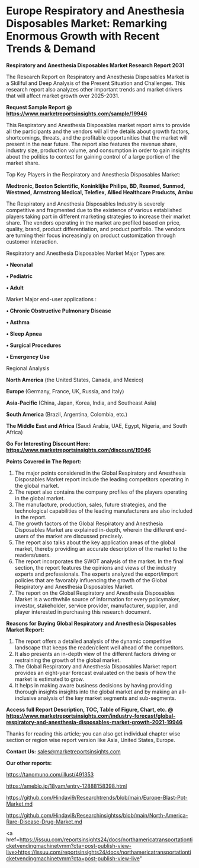# Europe Respiratory and Anesthesia Disposables Market: Remarking Enormous Growth with Recent Trends & Demand

<strong>Respiratory and Anesthesia Disposables Market Research Report 2031</strong>

The Research Report on Respiratory and Anesthesia Disposables Market is a Skillful and Deep Analysis of the Present Situation and Challenges. This research report also analyzes other important trends and market drivers that will affect market growth over 2025-2031.

<strong>Request Sample Report @ <a href=https://www.marketreportsinsights.com/sample/19946>https://www.marketreportsinsights.com/sample/19946</a></strong>

This Respiratory and Anesthesia Disposables market report aims to provide all the participants and the vendors will all the details about growth factors, shortcomings, threats, and the profitable opportunities that the market will present in the near future. The report also features the revenue share, industry size, production volume, and consumption in order to gain insights about the politics to contest for gaining control of a large portion of the market share.

Top Key Players in the Respiratory and Anesthesia Disposables Market:

<strong>Medtronic, Boston Scientific, Koninklijke Philips, BD, Resmed, Sunmed, Westmed, Armstrong Medical, Teleflex, Allied Healthcare Products, Ambu</strong>

The Respiratory and Anesthesia Disposables Industry is severely competitive and fragmented due to the existence of various established players taking part in different marketing strategies to increase their market share. The vendors operating in the market are profiled based on price, quality, brand, product differentiation, and product portfolio. The vendors are turning their focus increasingly on product customization through customer interaction.

Respiratory and Anesthesia Disposables Market Major Types are:

<strong>• Neonatal

• Pediatric

• Adult</strong>

Market Major end-user applications :

<strong>• Chronic Obstructive Pulmonary Disease

• Asthma

• Sleep Apnea

• Surgical Procedures

• Emergency Use</strong>

Regional Analysis

</u><strong><b>North America</b></strong> (the United States, Canada, and Mexico)

<strong><b>Europe </b></strong>(Germany, France, UK, Russia, and Italy)

<strong><b>Asia-Pacific</b></strong> (China, Japan, Korea, India, and Southeast Asia)

<strong><b>South America</b></strong> (Brazil, Argentina, Colombia, etc.)

<strong><b>The Middle East and Africa</b></strong> (Saudi Arabia, UAE, Egypt, Nigeria, and South Africa)

<strong>Go For Interesting Discount Here: <a href=https://www.marketreportsinsights.com/discount/19946>https://www.marketreportsinsights.com/discount/19946</a></strong>

<strong>Points Covered in The Report:</strong>
<ol>
  <li>The major points considered in the Global Respiratory and Anesthesia Disposables Market report include the leading competitors operating in the global market.</li>
  <li>The report also contains the company profiles of the players operating in the global market.</li>
  <li>The manufacture, production, sales, future strategies, and the technological capabilities of the leading manufacturers are also included in the report.</li>
  <li>The growth factors of the Global Respiratory and Anesthesia Disposables Market are explained in-depth, wherein the different end-users of the market are discussed precisely.</li>
  <li>The report also talks about the key application areas of the global market, thereby providing an accurate description of the market to the readers/users.</li>
  <li>The report incorporates the SWOT analysis of the market. In the final section, the report features the opinions and views of the industry experts and professionals. The experts analyzed the export/import policies that are favorably influencing the growth of the Global Respiratory and Anesthesia Disposables Market.</li>
  <li>The report on the Global Respiratory and Anesthesia Disposables Market is a worthwhile source of information for every policymaker, investor, stakeholder, service provider, manufacturer, supplier, and player interested in purchasing this research document.</li>
</ol>
<strong>Reasons for Buying Global Respiratory and Anesthesia Disposables Market Report:</strong>

<ol>
  <li>The report offers a detailed analysis of the dynamic competitive landscape that keeps the reader/client well ahead of the competitors.</li>
  <li>It also presents an in-depth view of the different factors driving or restraining the growth of the global market.</li>
  <li>The Global Respiratory and Anesthesia Disposables Market report provides an eight-year forecast evaluated on the basis of how the market is estimated to grow.</li>
  <li>It helps in making aware business decisions by having providing thorough insights insights into the global market and by making an all-inclusive analysis of the key market segments and sub-segments.</li>
</ol>
<strong>Access full Report Description, TOC, Table of Figure, Chart, etc. @ <a href=https://www.marketreportsinsights.com/industry-forecast/global-respiratory-and-anesthesia-disposables-market-growth-2021-19946>https://www.marketreportsinsights.com/industry-forecast/global-respiratory-and-anesthesia-disposables-market-growth-2021-19946</a></strong>


Thanks for reading this article; you can also get individual chapter wise section or region wise report version like Asia, United States, Europe.

<strong>Contact Us:</strong>
sales@marketreportsinsights.com

<strong>Our other reports:</strong>

<a href=https://tanomuno.com/illust/491353>https://tanomuno.com/illust/491353</a>

<a href=https://ameblo.jp/18yam/entry-12888158398.html>https://ameblo.jp/18yam/entry-12888158398.html</a>

<a href=https://github.com/Hindavi9/Researchtrends/blob/main/Europe-Blast-Pot-Market.md>https://github.com/Hindavi9/Researchtrends/blob/main/Europe-Blast-Pot-Market.md</a>

<a href=https://github.com/Hindavi8/Researchinsightss/blob/main/North-America-Rare-Disease-Drug-Market.md>https://github.com/Hindavi8/Researchinsightss/blob/main/North-America-Rare-Disease-Drug-Market.md</a>

<a href=https://issuu.com/reportsinsights24/docs/northamericatransportationticketvendingmachinetvmm?cta=post-publish-view-live>https://issuu.com/reportsinsights24/docs/northamericatransportationticketvendingmachinetvmm?cta=post-publish-view-live</a>"
